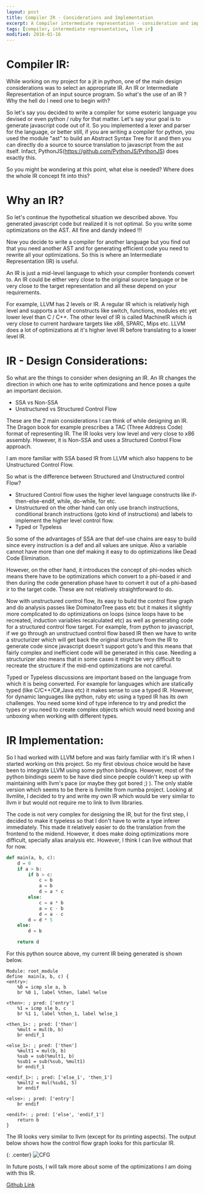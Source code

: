 ```yaml
---
layout: post
title: Compiler IR - Considerations and Implementation
excerpt: A Compiler intermediate representation - consideration and implementation details.
tags: [compiler, intermediate representation, llvm ir]
modified: 2016-01-16
---
```


# Compiler IR:

While working on my project for a jit in python, one of the main design considerations was to select an appropriate IR. An IR or Intermediate Representation of an input source program. So what's the use of an IR ? Why the hell do I need one to begin with?

So let's say you decided to write a compiler for some esoteric language you devised or even python / ruby for that matter. Let's say your goal is to generate javascript code out of it. So you implemented a lexer and parser for the language, or better still, if you are writing a compiler for python, you used the module "ast" to build an Abstract Syntax Tree for it and then you can directly do a source to source translation to javascript from the ast itself. Infact, PythonJS(https://github.com/PythonJS/PythonJS) does exactly this.

So you might be wondering at this point, what else is needed? Where does the whole IR concept fit into this?

# Why an IR?

So let's continue the hypothetical situation we described above. You generated javascript code but realized it is not optimal. So you write some optimizations on the AST. All fine and dandy indeed !!!

Now you decide to write a compiler for another language but you find out that you need another AST and for generating efficient code you need to rewrite all your optimizations. So this is where an Intermediate Representation (IR) is useful.

An IR is just a mid-level language to which your compiler frontends convert to. An IR could be either very close to the original source language or be very close to the target representation and all these depend on your requirements.

For example, LLVM has 2 levels or IR. A regular IR which is relatively high level and supports a lot of constructs like switch, functions, modules etc yet lower level than C / C++. The other level of IR is called MachineIR which is very close to current hardware targets like x86, SPARC, Mips etc. LLVM does a lot of optimizations at it's higher level IR before translating to a lower level IR.

# IR - Design Considerations:

So what are the things to consider when designing an IR. An IR changes the direction in which one has to write optimizations and hence poses a quite an important decision.

- SSA vs Non-SSA
- Unstructured vs Structured Control Flow

These are the 2 main considerations I can think of while designing an IR. The Dragon book for example prescribes a TAC (Three Address Code) format of representing IR. The IR looks very low level and very close to x86 assembly. However, it is Non-SSA and uses a Structured Control Flow approach.

I am more familiar with SSA based IR from LLVM which also happens to be Unstructured Control Flow.

So what is the difference between Structured and Unstructured control Flow?
- Structured Control flow uses the higher level language constructs like if-then-else-endif, while, do-while, for etc.
- Unstructured on the other hand can only use branch instructions, conditional branch instructions (goto kind of instructions) and labels to implement the higher level control flow.
- Typed or Typeless

So some of the advantages of SSA are that def-use chains are easy to build since every instruction is a def and all values are unique. Also a variable cannot have more than one def making it easy to do optimizations like Dead Code Elimination.

However, on the other hand, it introduces the concept of phi-nodes which means there have to be optimizations which convert to a phi-based ir and then during the code generation phase have to convert it out of a phi-based ir to the target code. These are not relatively straightforward to do.

Now with unstructured control flow, its easy to build the control flow graph and do analysis passes like DominatorTree pass etc but it makes it slightly more complicated to do optimizations on loops (since loops have to be recreated, induction variables recalculated etc) as well as generating code for a structured control flow target. For example, from python to javascript, if we go through an unstructued control flow based IR then we have to write a structurizer which will get back the original structure from the IR to generate code since javascript doesn't support goto's and this means that fairly complex and inefficient code will be generated in this case. Needing a structurizer also means that in some cases it might be very difficult to recreate the structure if the mid-end optimizations are not careful.

Typed or Typeless discussions are important based on the language from which it is being converted. For example for languages which are statically typed (like C/C++/C#,Java etc) it makes sense to use a typed IR. However, for dynamic languages like python, ruby etc using a typed IR has its own challenges. You need some kind of type inference to try and predict the types or you need to create complex objects which would need boxing and unboxing when working with different types.

# IR Implementation:

So I had worked with LLVM before and was fairly familiar with it's IR when I started working on this project. So my first obvious choice would be have been to integrate LLVM using some python bindings. However, most of the python bindings seem to be have died since people couldn't keep up with maintaining with llvm's pace (or maybe they got bored ;) ). The only stable version which seems to be there is llvmlite from numba project. Looking at llvmlite, I decided to try and write my own IR which would be very similar to llvm ir but would not require me to link to llvm libraries.

The code is not very complex for designing the IR, but for the first step, I decided to make it typeless so that I don't have to write a type inferer immediately. This made it relatively easier to do the translation from the frontend to the midend. However, it does make doing optimizations more difficult, specially alias analysis etc. However, I think I can live without that for now.

~~~python
def main(a, b, c):
    d = 0
    if a > b:
        if b > c:
            c = b
            a = b
            d = a * c
        else:
            c = a * b
            a = c - b
            d = a - c
        d = d * 5
    else:
        d = b

    return d
~~~

For this python source above, my current IR being generated is shown below.

~~~
Module: root_module
define  main(a, b, c) {
<entry>:
    %0 = icmp sle a, b
    br %0 1, label %then, label %else

<then>: ; pred: ['entry']
    %1 = icmp sle b, c
    br %1 1, label %then_1, label %else_1

<then_1>: ; pred: ['then']
    %mult = mul(b, b)
    br endif_1

<else_1>: ; pred: ['then']
    %mult1 = mul(b, b)
    %sub = sub(%mult1, b)
    %sub1 = sub(%sub, %mult1)
    br endif_1

<endif_1>: ; pred: ['else_1', 'then_1']
    %mult2 = mul(%sub1, 5)
    br endif

<else>: ; pred: ['entry']
    br endif

<endif>: ; pred: ['else', 'endif_1']
    return b
}
~~~

The IR looks very similar to llvm (except for its printing aspects). The output below shows how the control flow graph looks for this particular IR.

{: .center}
![CFG](/img/blog/spiderjit/nested_if_cfg.png "Control Flow Graph")

In future posts, I will talk more about some of the optimizations I am doing with this IR.

[Github Link](https://github.com/ssarangi/spiderjit)
